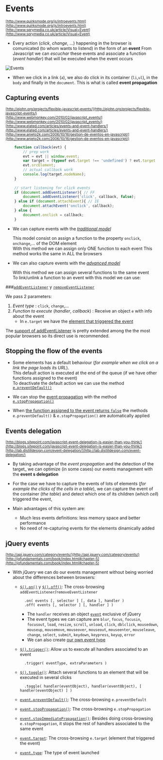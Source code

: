 # Events

<sub>[http://www.quirksmode.org/js/introevents.html](http://www.quirksmode.org/js/introevents.html)</sub>  
<sub>[http://www.sprymedia.co.uk/article/Visual+Event](http://www.sprymedia.co.uk/article/Visual+Event)</sub>  

- Every action (_click_, _change_, …) happening in the browser is comunicated (to whom wants to listend) in the form of an **event**
    From Javascript we can _escuchar_ these events and associate a function (_event handler_) that will be executed when the event occurs

![Events](https://raw.githubusercontent.com/juanmaguitar/javascript-notes/master/markdown-en/12-events/img/events.png)

- When we click in a link (`a`), we also do click in its container (`li`,`ul`), in the `body` and finally in the `document`. This is what is called **event propagation**

## Capturing events

<sub>[http://ejohn.org/projects/flexible-javascript-events/](http://ejohn.org/projects/flexible-javascript-events/)</sub>  
<sub>[http://www.webmonkey.com/2010/02/javascript_events/](http://www.webmonkey.com/2010/02/javascript_events/)</sub>  
<sub>[http://www.elated.com/articles/events-and-event-handlers/](http://www.elated.com/articles/events-and-event-handlers/)</sub>  
<sub>[http://www.anieto2k.com/2006/10/16/gestion-de-eventos-en-javascript/](http://www.anieto2k.com/2006/10/16/gestion-de-eventos-en-javascript/)</sub>  

```javascript
    function callback(evt) {
        // prep work
        evt = evt || window.event;
        var target = (typeof evt.target !== 'undefined') ? evt.target :
        evt.srcElement;
        // actual callback work
        console.log(target.nodeName);
    }
    
    // start listening for click events
    if (document.addEventListener){ // FF
        document.addEventListener('click', callback, false);
    } else if (document.attachEvent){ // IE
        document.attachEvent('onclick', callback);
    } else {
        document.onclick = callback;
    }
```

- We can capture events with the [_traditional model_](http://www.quirksmode.org/js/events_tradmod.html)

    This model consist on assign a function to the property `onclick`, `onchange`,... of the DOM element  
    With this method we can assign only ONE function to each event
    This method works the same in ALL the browsers  

- We can also capture events with the [_advanced model_](http://www.quirksmode.org/js/events_advanced.html)

    With this method we can assign several functions to the same event  
    To link/unlink a function to an event with this model we can use:  

###[`addEventListener`](https://developer.mozilla.org/en/DOM/element.addEventListener) y [`removeEventListener`](https://developer.mozilla.org/en-US/docs/Web/API/EventTarget.removeEventListener)

We pass 2 parameters:

1. _Event type_ : `click`, `change`,...
2. _Function to execute_ (_handler_, _callback_) : Receive an object `e` with info about the event  
    - In `e.target` we have the [element that triggered the event](http://www.w3.org/TR/DOM-Level-2-Events/events.html#Events-Event)

The [support of addEventListener](http://caniuse.com/#feat=addeventlistener) is pretty extended among the the most popular browsers so its direct use is recommended.

## Stopping the flow of the events

- Some elements has a default behaviour (_for example when we click on a link the page loads its URL_).  
    This default action is executed at the end of the queue (if we have other functions assigned to the event)  
    To deactivate the default action we can use the method [`e.preventDefault()`](https://developer.mozilla.org/en/DOM/event.preventDefault)  

- We can stop the [event propagation](https://developer.mozilla.org/en/Gecko_DOM_Reference/Examples#Example_5:_Event_Propagation) with the method [`e.stopPropagation()`](https://developer.mozilla.org/en/DOM/event.stopPropagation)  
- When [the function assigned to the event returns `false`](http://stackoverflow.com/questions/1357118/javascript-event-preventdefault-vs-return-false) the methods `e.preventDefault()` & `e.stopPropagation()` are automatically applied

## Events delegation

<sub>[http://blogs.sitepoint.com/javascript-event-delegation-is-easier-than-you-think/](http://blogs.sitepoint.com/javascript-event-delegation-is-easier-than-you-think/)</sub>  
<sub>[http://lab.distilldesign.com/event-delegation/](http://lab.distilldesign.com/event-delegation/)</sub>  

- By taking advantage of the _event propagation_ and the detection of the target_ we can optimize (in some cases) our events management with the **event s delegation**

- For the case we have to capture the events of lots of elements (_for example the clicks of the cells in a table_), we can capture the event of the container (_the table_) and detect which one of its children (_which cell_) triggered the event,

- Main advantages of this system are:
    - Much less events definitions: less memory space and better performance
    - No need of re-capturing events for the elements dinamically added

## jQuery events

<sub>[http://api.jquery.com/category/events/](http://api.jquery.com/category/events/)</sub>  
<sub>[http://jqfundamentals.com/book/index.html#chapter-5](http://jqfundamentals.com/book/index.html#chapter-5)</sub>  

- With _jQuery_ we can do our events management without being worried about the differences between browsers:

    - [`$().on()`](http://api.jquery.com/on) y [`$().off()`](http://api.jquery.com/off/): The cross-browsing `addEventListener`/`removeEventListener`

            .on( events [, selector ] [, data ], handler )
            .off( events [, selector ] [, handler ] )

        - The `handler` receives an object [`event`](http://api.jquery.com/category/events/event-object/) exclusive of jQuery  
        - The event types we can capture are `blur`, `focus`, `focusin`, `focusout`, `load`, `resize`, `scroll`, `unload`, `click`, `dblclick`, `mousedown`, `mouseup`, `mousemove`, `mouseover`, `mouseout`, `mouseenter`, `mouseleave`, `change`, `select`, `submit`, `keydown`, `keypress`, `keyup`, `error`  
        - We can also create [our own event type](http://api.jquery.com/category/events/event-object/)

    - [`$().trigger()`](http://api.jquery.com/trigger):  Allow us to execute all handlers associated to an event

            .trigger( eventType, extraParameters )

    - [`$().toggle()`](http://api.jquery.com/toggle-event/): Attach several functions to an element that will be executed in several clicks

            .toggle( handler(eventObject), handler(eventObject), [ handler(eventObject) ] )

    - [`event.preventDefault()`](http://api.jquery.com/event.preventDefault/): The cross-browsing `e.preventDefault`
    - [`event.stopPropagation()`](http://api.jquery.com/event.stopPropagation/): The cross-browsing `e.stopPropagation`
    - [`event.stopImmediatePropagation()`](http://api.jquery.com/event.stopImmediatePropagation/): Besides doing cross-browsing `e.stopPropagation`, it stops the rest of handlers associated to the same event
    - [`event.target`](http://api.jquery.com/event.target/):  The cross-browsing `e.target` (element that triggered the event) 
    - [`event.type`](http://api.jquery.com/event.type/):  The type of event launched
